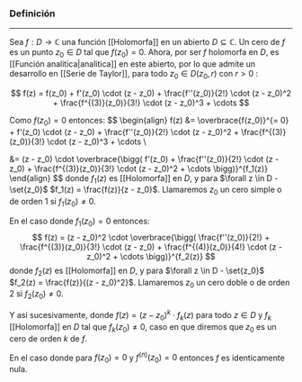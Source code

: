 ### Definición
---
Sea $f : D \to \mathbb{C}$ una función [[Holomorfa]] en un abierto $D \subseteq \mathbb{C}$. Un cero de $f$ es un punto $z_0 \in D$ tal que $f(z_0) = 0$. Ahora, por ser $f$ holomorfa en $D$, es [[Función analitica|analitica]] en este abierto, por lo que admite un desarrollo en [[Serie de Taylor]], para todo $z_0 \in D(z_0, r)$ con $r > 0$ :

$$ f(z) = f(z_0) + f'(z_0) \cdot (z - z_0) + \frac{f''(z_0)}{2!} \cdot (z - z_0)^2 + \frac{f^{(3)}(z_0)}{3!} \cdot (z - z_0)^3 + \cdots $$

Como $f(z_0) = 0$ entonces: $$ \begin{align} 
f(z) &= \overbrace{f(z_0)}^{= 0} + f'(z_0) \cdot (z - z_0) + \frac{f''(z_0)}{2!} \cdot (z - z_0)^2 + \frac{f^{(3)}(z_0)}{3!} \cdot (z - z_0)^3 + \cdots \\

&= (z - z_0) \cdot \overbrace{\bigg( f'(z_0) + \frac{f''(z_0)}{2!} \cdot (z - z_0) + \frac{f^{(3)}(z_0)}{3!} \cdot (z - z_0)^2 + \cdots \bigg)}^{f_1(z)}
\end{align} $$ donde $f_1(z)$ es [[Holomorfa]] en $D$, y para $\forall z \in D - \set{z_0}$ $f_1(z) = \frac{f(z)}{z - z_0}$. 
Llamaremos $z_0$ un cero simple o de orden 1 si $f_1(z_0) \ne 0$. 

En el caso donde $f_1(z_0) = 0$ entonces: $$ f(z) = (z - z_0)^2 \cdot \overbrace{\bigg( \frac{f''(z_0)}{2!} + \frac{f^{(3)}(z_0)}{3!} \cdot (z - z_0) + 
\frac{f^{(4)}(z_0)}{4!} \cdot (z - z_0)^2 + \cdots \bigg)}^{f_2(z)} $$ donde $f_2(z)$ es [[Holomorfa]] en $D$, y para $\forall z \in D - \set{z_0}$ $f_2(z) = \frac{f(z)}{(z - z_0)^2}$. 
Llamaremos $z_0$ un cero doble o de orden 2 si $f_2(z_0) \ne 0$.

Y asi sucesivamente, donde $f(z) = (z - z_0)^k \cdot f_k(z)$ para todo $z \in D$ y $f_k$ [[Holomorfa]] en $D$ tal que $f_k(z_0) \ne 0$, caso en que diremos que $z_0$ es un cero de orden $k$ de $f$.

En el caso donde para $f(z_0) = 0$ y $f^{(n)}(z_0) = 0$ entonces $f$ es identicamente nula. 